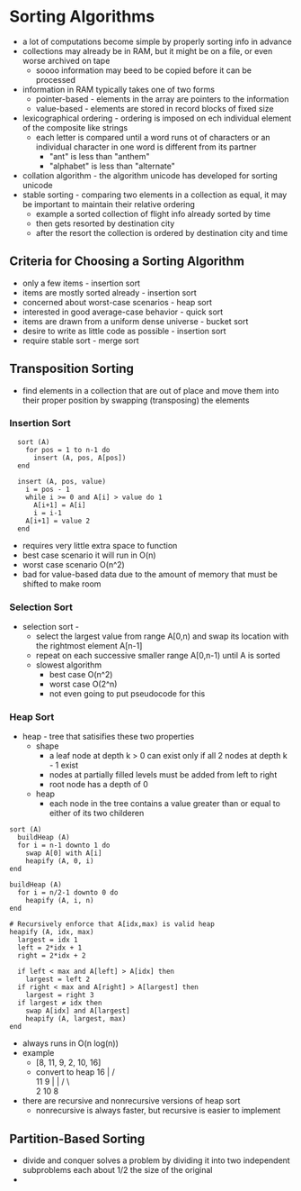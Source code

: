 # Sorting Algorithms

- a lot of computations become simple by properly sorting info in advance 
- collections may already be in RAM, but it might be on a file, or even worse archived on tape 
  - soooo information may beed to be copied before it can be processed 
- information in RAM typically takes one of two forms 
  - pointer-based - elements in the array are pointers to the information
  - value-based  - elements are stored in record blocks of fixed size 
- lexicographical ordering - ordering is imposed on ech individual element of the composite like strings 
  - each letter is compared until a word runs ot of characters or an individual character in one word is different from its partner 
    - "ant" is less than "anthem"
    - "alphabet" is less than "alternate"
- collation algorithm - the algorithm unicode has developed for sorting unicode 
- stable sorting - comparing two elements in a collection as equal, it may be important to maintain their relative ordering 
  - example a sorted collection of flight info already sorted by time 
  - then gets resorted by destination city 
  - after the resort the collection is ordered by destination city and time 
## Criteria for Choosing a Sorting Algorithm

- only a few items - insertion sort 
- items are mostly sorted already - insertion sort 
- concerned about worst-case scenarios - heap sort 
- interested in good average-case behavior - quick sort 
- items are drawn from a uniform dense universe - bucket sort 
- desire to write as little code as possible - insertion sort 
- require stable sort - merge sort 

## Transposition Sorting 
- find elements in a collection that are out of place and move them into their proper position by swapping (transposing) the elements 
### Insertion Sort 
```
  sort (A)
    for pos = 1 to n-1 do
      insert (A, pos, A[pos])
  end

  insert (A, pos, value)
    i = pos - 1
    while i >= 0 and A[i] > value do 1
      A[i+1] = A[i]
      i = i-1
    A[i+1] = value 2
  end
```
  - requires very little extra space to function 
  - best case scenario it will run in O(n)
  - worst case scenario O(n^2)
  - bad for value-based data due to the amount of memory that must be shifted to make room 

### Selection Sort 
- selection sort -
  - select the largest value from range A[0,n) and swap its location with the rightmost element A[n-1]
  - repeat on each successive smaller range A[0,n-1) until A is sorted 
  - slowest algorithm 
    - best case O(n^2)
    - worst case O(2^n)
    - not even going to put pseudocode for this 

### Heap Sort 
- heap - tree that satisifies these two properties 
  - shape 
    - a leaf node at depth k > 0 can exist only if all 2 nodes at depth k - 1 exist 
    - nodes at partially filled levels must be added from left to right 
    - root node has a depth of 0
  - heap 
    - each node in the tree contains a value greater than or equal to either of its two childeren
```
sort (A)
  buildHeap (A)
  for i = n-1 downto 1 do
    swap A[0] with A[i]
    heapify (A, 0, i)
end

buildHeap (A)
  for i = n/2-1 downto 0 do
    heapify (A, i, n)
end

# Recursively enforce that A[idx,max) is valid heap
heapify (A, idx, max)
  largest = idx 1
  left = 2*idx + 1
  right = 2*idx + 2

  if left < max and A[left] > A[idx] then
    largest = left 2
  if right < max and A[right] > A[largest] then
    largest = right 3
  if largest ≠ idx then
    swap A[idx] and A[largest]
    heapify (A, largest, max)
end
```
- always runs in O(n log(n))
- example 
  - [8, 11, 9, 2, 10, 16]
  - convert to heap 
                                                        16
                                                         |
                                                        / \
                                                      11   9
                                                      |    |
                                                     / \    \
                                                    2  10    8
- there are recursive and nonrecursive versions of heap sort 
  - nonrecursive is always faster, but recursive is easier to implement 

## Partition-Based Sorting 
- divide and conquer solves a problem by dividing it into two independent subproblems each about 1/2 the size of the original 
- 